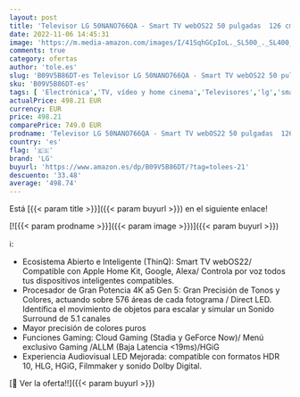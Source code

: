 ```yaml
---
layout: post
title: 'Televisor LG 50NANO766QA - Smart TV webOS22 50 pulgadas  126 cm  4K Nanocell  Procesador de Gran Potencia 4K a5 Gen 5  compatible con formatos HDR 10  HLG y HGiG'
date: 2022-11-06 14:45:31
image: 'https://m.media-amazon.com/images/I/41SqhGCpIoL._SL500_._SL400_.jpg'
comments: true
category: ofertas
author: 'tole.es'
slug: 'B09V5B86DT-es Televisor LG 50NANO766QA - Smart TV webOS22 50 pulgadas...'
sku: 'B09V5B86DT-es'
tags: [ 'Electrónica','TV, vídeo y home cinema','Televisores','lg','smart','televisor','tv','🇪🇸', ]
actualPrice: 498.21 EUR
currency: EUR
price: 498.21
comparePrice: 749.0 EUR
prodname: 'Televisor LG 50NANO766QA - Smart TV webOS22 50 pulgadas  126 cm  4K Nanocell  Procesador de Gran Potencia 4K a5 Gen 5  compatible con formatos HDR 10  HLG y HGiG'
country: 'es'
flag: '🇪🇸'
brand: 'LG'
buyurl: 'https://www.amazon.es/dp/B09V5B86DT/?tag=tolees-21'
descuento: '33.48'
average: '498.74'
---
```


Está [{{< param title >}}]({{< param buyurl >}}) en el siguiente enlace!

[![{{< param prodname >}}]({{< param image >}})]({{< param buyurl >}})

ℹ️:

- Ecosistema Abierto e Inteligente (ThinQ): Smart TV webOS22/ Compatible con Apple Home Kit, Google, Alexa/ Controla por voz todos tus dispositivos inteligentes compatibles.
- Procesador de Gran Potencia 4K a5 Gen 5: Gran Precisión de Tonos y Colores, actuando sobre 576 áreas de cada fotograma / Direct LED. Identifica el movimiento de objetos para escalar y simular un Sonido Surround de 5.1 canales
- Mayor precisión de colores puros
- Funciones Gaming: Cloud Gaming (Stadia y GeForce Now)/ Menú exclusivo Gaming /ALLM (Baja Latencia <19ms)/HGiG
- Experiencia Audiovisual LED Mejorada: compatible con formatos HDR 10, HLG, HGiG, Filmmaker y sonido Dolby Digital.

[🛒 Ver la oferta!!]({{< param buyurl >}})
